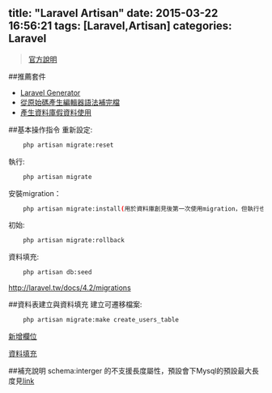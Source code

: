 title: "Laravel Artisan"
date: 2015-03-22 16:56:21
tags: [Laravel,Artisan]
categories: Laravel
---

>[官方說明](http://laravel.tw/docs/4.2/artisan)

##推薦套件
* [Laravel Generator](https://github.com/JeffreyWay/Laravel-4-Generators)
* [從原始碼產生編輯器語法補完檔](https://github.com/barryvdh/laravel-ide-helper)
* [產生資料庫假資料使用](https://github.com/fzaninotto/Faker)

##基本操作指令
重新設定:
``` bash
    php artisan migrate:reset
```
執行:
``` bash
    php artisan migrate
```
安裝migration：
``` bash
    php artisan migrate:install(用於資料庫創見後第一次使用migration，但執行也會自動建立，因此可不用)
```
初始:
``` bash
    php artisan migrate:rollback
```
資料填充:
``` bash
    php artisan db:seed
```

http://laravel.tw/docs/4.2/migrations

##資料表建立與資料填充
建立可遷移檔案:
``` bash
    php artisan migrate:make create_users_table
```

[新增欄位](http://laravel.tw/docs/4.2/schema#adding-columns)

[資料填充](http://laravel.tw/docs/4.2/migrations#database-seeding)

##補充說明
schema:interger 的不支援長度屬性，預設會下Mysql的預設最大長度見[link](http://dev.mysql.com/doc/refman/5.1/en/integer-types.html)